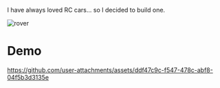 I have always loved RC cars... so I decided to build one. 

![rover](https://github.com/user-attachments/assets/2702e98e-75e8-465b-88b6-9b26e8e4a94e)

# Demo



https://github.com/user-attachments/assets/ddf47c9c-f547-478c-abf8-04f5b3d3135e

